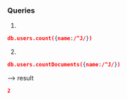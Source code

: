 ### Queries

1.

```json
db.users.count({name:/^J/})
```

2.

```json
db.users.countDocuments({name:/^J/})
```

--> result

```json
2
```
